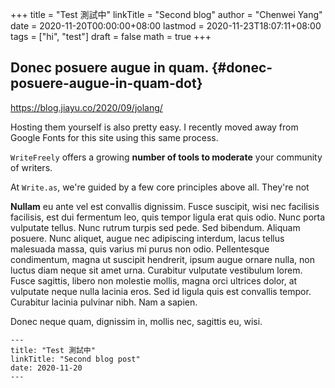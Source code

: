 +++
title = "Test 測試中"
linkTitle = "Second blog"
author = "Chenwei Yang"
date = 2020-11-20T00:00:00+08:00
lastmod = 2020-11-23T18:07:11+08:00
tags = ["hi", "test"]
draft = false
math = true
+++


## Donec posuere augue in quam. {#donec-posuere-augue-in-quam-dot}

<https://blog.jiayu.co/2020/09/jolang/>

Hosting them yourself is also pretty easy. I recently moved away from Google Fonts for this site using this same process.

`WriteFreely` offers a growing **number of tools to moderate** your community of writers.

At `Write.as`, we're guided by a few core principles above all. They're not

**Nullam** eu ante vel est convallis dignissim.  Fusce suscipit, wisi nec facilisis facilisis, est dui fermentum leo, quis tempor ligula erat quis odio.  Nunc porta vulputate tellus.  Nunc rutrum turpis sed pede.  Sed bibendum.  Aliquam posuere.  Nunc aliquet, augue nec adipiscing interdum, lacus tellus malesuada massa, quis varius mi purus non odio.  Pellentesque condimentum, magna ut suscipit hendrerit, ipsum augue ornare nulla, non luctus diam neque sit amet urna.  Curabitur vulputate vestibulum lorem.  Fusce sagittis, libero non molestie mollis, magna orci ultrices dolor, at vulputate neque nulla lacinia eros.  Sed id ligula quis est convallis tempor.  Curabitur lacinia pulvinar nibh.  Nam a sapien.

Donec neque quam, dignissim in, mollis nec, sagittis eu, wisi.

```
---
title: "Test 測試中"
linkTitle: "Second blog post"
date: 2020-11-20
---
```
